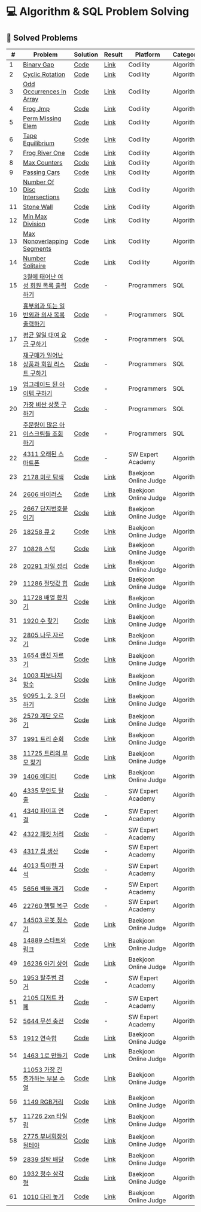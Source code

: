 # 💻 Algorithm & SQL Problem Solving

## 📌 Solved Problems
| # | Problem | Solution | Result | Platform | Category |
|---|---------|----------|--------|----------|----------|
| 1 | [Binary Gap](https://app.codility.com/programmers/lessons/1-iterations/binary_gap/) | [Code](./Codility/1_BinaryGap.py) | [Link](https://app.codility.com/demo/results/training5E535T-RC8/) | Codility | Algorithm |
| 2 | [Cyclic Rotation](https://app.codility.com/programmers/lessons/2-arrays/cyclic_rotation/) | [Code](./Codility/2_CyclicRotation.py) | [Link](https://app.codility.com/demo/results/training9APJJ4-5VG/) | Codility | Algorithm |
| 3 | [Odd Occurrences In Array](https://app.codility.com/programmers/lessons/2-arrays/odd_occurrences_in_array/) | [Code](./Codility/3_OddOccurrencesInArray.py) | [Link](https://app.codility.com/demo/results/trainingSA2U9F-H2T/) | Codility | Algorithm |
| 4 | [Frog Jmp](https://app.codility.com/programmers/lessons/3-time_complexity/frog_jmp/) | [Code](./Codility/4_FrogJmp.py) | [Link](https://app.codility.com/demo/results/training4D6VVV-ZTK/) | Codility | Algorithm |
| 5 | [Perm Missing Elem](https://app.codility.com/programmers/lessons/3-time_complexity/perm_missing_elem/) | [Code](./Codility/5_PermMissingElem.py) | [Link](https://app.codility.com/demo/results/trainingJQNAHH-RMG/) | Codility | Algorithm |
| 6 | [Tape Equilibrium](https://app.codility.com/programmers/lessons/3-time_complexity/tape_equilibrium/) | [Code](./Codility/6_TapeEquilibrium.py) | [Link](https://app.codility.com/demo/results/trainingWG6WZE-FXP/) | Codility | Algorithm |
| 7 | [Frog River One](https://app.codility.com/programmers/lessons/4-counting_elements/frog_river_one/) | [Code](./Codility/7_FrogRiverOne.py) | [Link](https://app.codility.com/demo/results/training3EQEXT-PB5/) | Codility | Algorithm |
| 8 | [Max Counters](https://app.codility.com/programmers/lessons/4-counting_elements/max_counters/) | [Code](./Codility/8_MaxCounters.py) | [Link](https://app.codility.com/demo/results/trainingWJPHE3-HA7/) | Codility | Algorithm |
| 9 | [Passing Cars](https://app.codility.com/programmers/lessons/5-prefix_sums/passing_cars/) | [Code](./Codility/9_PassingCars.py) | [Link](https://app.codility.com/demo/results/training3U95Z8-2NE/) | Codility | Algorithm |
| 10 | [Number Of Disc Intersections](https://app.codility.com/programmers/lessons/6-sorting/number_of_disc_intersections/) | [Code](./Codility/10_NumberOfDiscIntersections.py) | [Link](https://app.codility.com/demo/results/trainingC38T7W-HV7/) | Codility | Algorithm |
| 11 | [Stone Wall](https://app.codility.com/programmers/lessons/7-stacks_and_queues/stone_wall/) | [Code](./Codility/11_StoneWall.py) | [Link](https://app.codility.com/demo/results/trainingNJ9S44-NYK/) | Codility | Algorithm |
| 12 | [Min Max Division](https://app.codility.com/programmers/lessons/14-binary_search_algorithm/min_max_division/) | [Code](./Codility/12_MinMaxDivision.py) | [Link](https://app.codility.com/demo/results/trainingZKD7EF-DUX/) | Codility | Algorithm |
| 13 | [Max Nonoverlapping Segments](https://app.codility.com/programmers/lessons/16-greedy_algorithms/max_nonoverlapping_segments/) | [Code](./Codility/13_MaxNonoverlappingSegments.py) | [Link](https://app.codility.com/demo/results/trainingH6RHUQ-3TY/) | Codility | Algorithm |
| 14 | [Number Solitaire](https://app.codility.com/programmers/lessons/17-dynamic_programming/number_solitaire/) | [Code](./Codility/14_NumberSolitaire.py) | [Link](https://app.codility.com/demo/results/trainingYSTEBG-YX9/) | Codility | Algorithm |
| 15 | [3월에 태어난 여성 회원 목록 출력하기](https://school.programmers.co.kr/learn/courses/30/lessons/131120) | [Code](./Programmers/1_3월에태어난여성회원목록출력하기.sql) | - | Programmers | SQL |
| 16 | [흉부외과 또는 일반외과 의사 목록 출력하기](https://school.programmers.co.kr/learn/courses/30/lessons/132203) | [Code](./Programmers/2_흉부외과또는일반외과의사목록출력하기.sql) | - | Programmers | SQL |
| 17 | [평균 일일 대여 요금 구하기](https://school.programmers.co.kr/learn/courses/30/lessons/151136) | [Code](./Programmers/3_평균일일대여요금구하기.sql) | - | Programmers | SQL |
| 18 | [재구매가 일어난 상품과 회원 리스트 구하기](https://school.programmers.co.kr/learn/courses/30/lessons/131536) | [Code](./Programmers/4_재구매가일어난상품과회원리스트구하기.sql) | - | Programmers | SQL |
| 19 | [업그레이드 된 아이템 구하기](https://school.programmers.co.kr/learn/courses/30/lessons/273711) | [Code](./Programmers/5_업그레이드된아이템구하기.sql) | - | Programmers | SQL |
| 20 | [가장 비싼 상품 구하기](https://school.programmers.co.kr/learn/courses/30/lessons/131697) | [Code](./Programmers/6_가장비싼상품구하기.sql) | - | Programmers | SQL |
| 21 | [주문량이 많은 아이스크림들 조회하기](https://school.programmers.co.kr/learn/courses/30/lessons/133027) | [Code](./Programmers/7_주문량이많은아이스크림들조회하기.sql) | - | Programmers | SQL |
| 22 | [4311 오래된 스마트폰](https://swexpertacademy.com/main/code/problem/problemDetail.do?contestProbId=AWL2vlPKMlQDFAUE) | [Code](./SW-Expert-Academy/4311.%20%5B연습문제%5D%20오래된%20스마트폰/solution.py) | - | SW Expert Academy | Algorithm |
| 23 | [2178 미로 탐색](https://www.acmicpc.net/problem/2178) | [Code](./Baekjoon-Online-Judge/2178.%20미로%20탐색/solution.py) | [Link](https://www.acmicpc.net/source/93287558) | Baekjoon Online Judge | Algorithm |
| 24 | [2606 바이러스](https://www.acmicpc.net/problem/2606) | [Code](./Baekjoon-Online-Judge/2606.%20바이러스/solution.py) | [Link](https://www.acmicpc.net/source/93294365) | Baekjoon Online Judge | Algorithm |
| 25 | [2667 단지번호붙이기](https://www.acmicpc.net/problem/2667) | [Code](Baekjoon-Online-Judge/2667.%20단지번호붙이기/solution.py) | [Link](https://www.acmicpc.net/source/93303571) | Baekjoon Online Judge | Algorithm |
| 26 | [18258 큐 2](https://www.acmicpc.net/problem/18258) | [Code](Baekjoon-Online-Judge/18258.%20큐%202/solution.py) | [Link](https://www.acmicpc.net/source/93309276) | Baekjoon Online Judge | Algorithm |
| 27 | [10828 스택](https://www.acmicpc.net/problem/10828) | [Code](Baekjoon-Online-Judge/10828.%20스택/solution.py) | [Link](https://www.acmicpc.net/source/93326831) | Baekjoon Online Judge | Algorithm |
| 28 | [20291 파일 정리](https://www.acmicpc.net/problem/20291) | [Code](Baekjoon-Online-Judge/20291.%20파일%20정리/solution.py) | [Link](https://www.acmicpc.net/source/93327948) | Baekjoon Online Judge | Algorithm |
| 29 | [11286 절댓값 힙](https://www.acmicpc.net/problem/11286) | [Code](Baekjoon-Online-Judge/11286.%20절댓값%20힙/solution.py) | [Link](https://www.acmicpc.net/source/93334976) | Baekjoon Online Judge | Algorithm |
| 30 | [11728 배열 합치기](https://www.acmicpc.net/problem/11728) | [Code](Baekjoon-Online-Judge/11728.%20배열%20합치기/solution.py) | [Link](https://www.acmicpc.net/source/93347870) | Baekjoon Online Judge | Algorithm |
| 31 | [1920 수 찾기](https://www.acmicpc.net/problem/1920) | [Code](Baekjoon-Online-Judge/1920.%20수%20찾기/solution.py) | [Link](https://www.acmicpc.net/source/93376251) | Baekjoon Online Judge | Algorithm |
| 32 | [2805 나무 자르기](https://www.acmicpc.net/problem/2805) | [Code](Baekjoon-Online-Judge/2805.%20나무%20자르기/solution.py) | [Link](https://www.acmicpc.net/source/93377992) | Baekjoon Online Judge | Algorithm |
| 33 | [1654 랜선 자르기](https://www.acmicpc.net/problem/1654) | [Code](Baekjoon-Online-Judge/1654.%20랜선%20자르기/solution.py) | [Link](https://www.acmicpc.net/source/93384301) | Baekjoon Online Judge | Algorithm |
| 34 | [1003 피보나치 함수](https://www.acmicpc.net/problem/1003) | [Code](Baekjoon-Online-Judge/1003.%20피보나치%20함수/solution.py) | [Link](https://www.acmicpc.net/source/93413690) | Baekjoon Online Judge | Algorithm |
| 35 | [9095 1, 2, 3 더하기](https://www.acmicpc.net/problem/9095) | [Code](Baekjoon-Online-Judge/9095.%201,%202,%203%20더하기/solution.py) | [Link](https://www.acmicpc.net/source/93421298) | Baekjoon Online Judge | Algorithm |
| 36 | [2579 계단 오르기](https://www.acmicpc.net/problem/2579) | [Code](Baekjoon-Online-Judge/2579.%20계단%20오르기/solution.py) | [Link](https://www.acmicpc.net/source/93427977) | Baekjoon Online Judge | Algorithm |
| 37 | [1991 트리 순회](https://www.acmicpc.net/problem/1991) | [Code](Baekjoon-Online-Judge/1991.%20트리%20순회/solution.py) | [Link](https://www.acmicpc.net/source/93451612) | Baekjoon Online Judge | Algorithm |
| 38 | [11725 트리의 부모 찾기](https://www.acmicpc.net/problem/11725) | [Code](Baekjoon-Online-Judge/11725.%20트리의%20부모%20찾기/solution.py) | [Link](https://www.acmicpc.net/source/93460908) | Baekjoon Online Judge | Algorithm |
| 39 | [1406 에디터](https://www.acmicpc.net/problem/1406) | [Code](Baekjoon-Online-Judge/1406.%20에디터/solution.py) | [Link](https://www.acmicpc.net/source/93469965) | Baekjoon Online Judge | Algorithm |
| 40 | [4335 무인도 탈출](https://swexpertacademy.com/main/code/problem/problemDetail.do?contestProbId=AWL6HGz6Ai4DFAUY) | [Code](./SW-Expert-Academy/4335.%20[연습문제]%20무인도%20탈출/solution.py) | - | SW Expert Academy | Algorithm |
| 41 | [4340 파이프 연결](https://swexpertacademy.com/main/code/problem/problemDetail.do?contestProbId=AWL6LhM6A60DFAUY) | [Code](./SW-Expert-Academy/4340.%20[연습문제]%20파이프%20연결/solution.py) | - | SW Expert Academy | Algorithm |
| 42 | [4322 패킷 처리](https://swexpertacademy.com/main/code/problem/problemDetail.do?contestProbId=AWL6D8YaAVkDFAUY) | [Code](./SW-Expert-Academy/4322.%20[연습문제]%20패킷%20처리/solution.py) | - | SW Expert Academy | Algorithm |
| 43 | [4317 칩 생산](https://swexpertacademy.com/main/code/problem/problemDetail.do?contestProbId=AWL21nCaM8wDFAUE) | [Code](./SW-Expert-Academy/4317.%20[연습문제]%20칩%20생산/solution.py) | - | SW Expert Academy | Algorithm |
| 44 | [4013 특이한 자석](https://swexpertacademy.com/main/code/problem/problemDetail.do?contestProbId=AWIeV9sKkcoDFAVH) | [Code](./SW-Expert-Academy/4013.%20[모의%20SW%20역량테스트]%20특이한%20자석/solution.py) | - | SW Expert Academy | Algorithm |
| 45 | [5656 벽돌 깨기](https://swexpertacademy.com/main/code/problem/problemDetail.do?contestProbId=AWXRQm6qfL0DFAUo) | [Code](./SW-Expert-Academy/5656.%20[모의%20SW%20역량테스트]%20벽돌%20깨기/solution.py) | - | SW Expert Academy | Algorithm |
| 46 | [22760 행렬 복구](https://swexpertacademy.com/main/code/problem/problemDetail.do?contestProbId=AZK3q5q6BdMDFAXk) | [Code](./SW-Expert-Academy/22760.%20행렬%20복구/solution.py) | - | SW Expert Academy | Algorithm |
| 47 | [14503 로봇 청소기](https://www.acmicpc.net/problem/14503) | [Code](./Baekjoon-Online-Judge/14503.%20로봇%20청소기/solution.py) | [Link](https://www.acmicpc.net/source/94030640) | Baekjoon Online Judge | Algorithm |
| 48 | [14889 스타트와 링크](https://www.acmicpc.net/problem/14889) | [Code](./Baekjoon-Online-Judge/14889.%20스타트와%20링크/solution.py) | [Link](https://www.acmicpc.net/source/94032582) | Baekjoon Online Judge | Algorithm |
| 49 | [16236 아기 상어](https://www.acmicpc.net/problem/16236) | [Code](./Baekjoon-Online-Judge/16236.%20아기%20상어/solution.py) | [Link](https://www.acmicpc.net/source/94041779) | Baekjoon Online Judge | Algorithm |
| 50 | [1953 탈주범 검거](https://swexpertacademy.com/main/code/problem/problemDetail.do?contestProbId=AV5PpLlKAQ4DFAUq) | [Code](./SW-Expert-Academy/1953.%20[모의%20SW%20역량테스트]%20탈주범%20검거/solution.py) | - | SW Expert Academy | Algorithm |
| 51 | [2105 디저트 카페](https://swexpertacademy.com/main/code/problem/problemDetail.do?contestProbId=AV5VwAr6APYDFAWu) | [Code](./SW-Expert-Academy/2105.%20[모의%20SW%20역량테스트]%20디저트%20카페/solution.py) | - | SW Expert Academy | Algorithm |
| 52 | [5644 무선 충전](https://swexpertacademy.com/main/code/problem/problemDetail.do?contestProbId=AWXRDL1aeugDFAUo) | [Code](./SW-Expert-Academy/5644.%20[모의%20SW%20역량테스트]%20무선%20충전/solution.py) | - | SW Expert Academy | Algorithm |
| 53 | [1912 연속합](https://www.acmicpc.net/problem/1912) | [Code](Baekjoon-Online-Judge/1912.%20연속합/solution.py) | [Link](https://www.acmicpc.net/source/94503896) | Baekjoon Online Judge | Algorithm |
| 54 | [1463 1로 만들기](https://www.acmicpc.net/problem/1463) | [Code](Baekjoon-Online-Judge/1463.%201로%20만들기/solution.py) | [Link](https://www.acmicpc.net/source/94506456) | Baekjoon Online Judge | Algorithm |
| 55 | [11053 가장 긴 증가하는 부분 수열](https://www.acmicpc.net/problem/11053) | [Code](Baekjoon-Online-Judge/11053.%20가장%20긴%20증가하는%20부분%20수열/solution.py) | [Link](https://www.acmicpc.net/source/94509959) | Baekjoon Online Judge | Algorithm |
| 56 | [1149 RGB거리](https://www.acmicpc.net/problem/1149) | [Code](Baekjoon-Online-Judge/1149.%20RGB거리/solution.py) | [Link](https://www.acmicpc.net/source/94548240) | Baekjoon Online Judge | Algorithm |
| 57 | [11726 2xn 타일링](https://www.acmicpc.net/problem/11726) | [Code](Baekjoon-Online-Judge/11726.%202×n%20타일링/solution.py) | [Link](https://www.acmicpc.net/source/94584702) | Baekjoon Online Judge | Algorithm |
| 58 | [2775 부녀회장이 될테야](https://www.acmicpc.net/problem/2775) | [Code](Baekjoon-Online-Judge/2775.%20부녀회장이%20될테야/solution.py) | [Link](https://www.acmicpc.net/source/94586051) | Baekjoon Online Judge | Algorithm |
| 59 | [2839 설탕 배달](https://www.acmicpc.net/problem/2839) | [Code](Baekjoon-Online-Judge/2839.%20설탕%20배달/solution.py) | [Link](https://www.acmicpc.net/source/94588032) | Baekjoon Online Judge | Algorithm |
| 60 | [1932 정수 삼각형](https://www.acmicpc.net/problem/1932) | [Code](Baekjoon-Online-Judge/1932.%20정수%20삼각형/solution.py) | [Link](https://www.acmicpc.net/source/94592087) | Baekjoon Online Judge | Algorithm |
| 61 | [1010 다리 놓기](https://www.acmicpc.net/problem/1010) | [Code](Baekjoon-Online-Judge/1010.%20다리%20놓기/solution.py) | [Link](https://www.acmicpc.net/source/94598336) | Baekjoon Online Judge | Algorithm |
